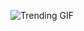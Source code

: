 ![Trending GIF](https://media3.giphy.com/media/YYKoJL28YtscdUTGWA/giphy.gif?cid=8bb217727hf7op4188ruhadkj4s1uf0wsp9phtg5dmsjkfog&ep=v1_gifs_search&rid=giphy.gif&ct=g)
